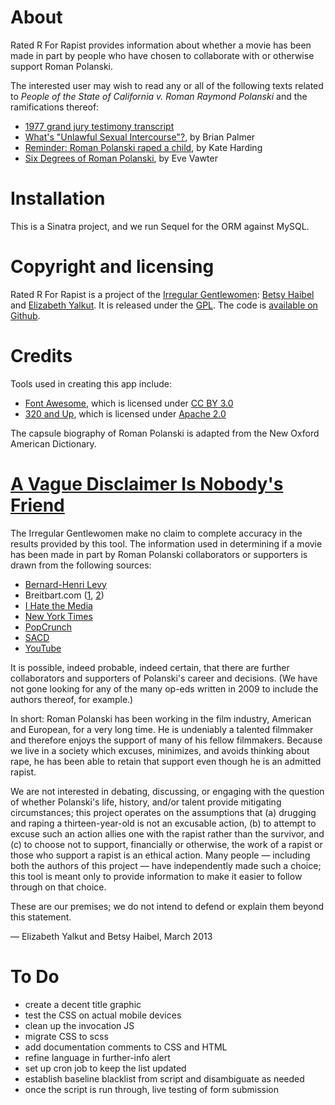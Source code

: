 About
=====
Rated R For Rapist provides information about whether a movie has been made in part by people who have chosen to collaborate with or otherwise support Roman Polanski.

The interested user may wish to read any or all of the following texts related to <em>People of the State of California v. Roman Raymond Polanski</em> and the ramifications thereof:
* [1977 grand jury testimony transcript](http://www.thesmokinggun.com/file/roman-polanski-grand-jury-transcript)
* [What's "Unlawful Sexual Intercourse"?](http://www.slate.com/articles/news_and_politics/explainer/2009/09/whats_unlawful_sexual_intercourse.single.html), by Brian Palmer
* [Reminder: Roman Polanski raped a child](http://www.salon.com/2009/09/28/polanski_arrest/), by Kate Harding
* [Six Degrees of Roman Polanski](http://mommyish.com/stuff/six-degrees-of-roman-polanski-361/), by Eve Vawter

Installation
============
This is a Sinatra project, and we run Sequel for the ORM against MySQL.

Copyright and licensing
=======================
Rated R For Rapist is a project of the [Irregular Gentlewomen](https://github.com/irregulargentlewomen): [Betsy Haibel](http://twitter.com/#!/betsythemuffin) and [Elizabeth Yalkut](http://www.elizabethyalkut.com). It is released under the [GPL](http://www.gnu.org/licenses/gpl-3.0.en.html). The code is [available on Github](https://github.com/irregulargentlewomen/polanski).

Credits
=======
Tools used in creating this app include:
* [Font Awesome](http://fortawesome.github.com/Font-Awesome/), which is licensed under [CC BY 3.0](
http://creativecommons.org/licenses/by/3.0/)
* [320 and Up](http://stuffandnonsense.co.uk/projects/320andup/), which is licensed under [Apache 2.0](http://www.apache.org/licenses/)

The capsule biography of Roman Polanski is adapted from the New Oxford American Dictionary.

[A Vague Disclaimer Is Nobody's Friend](http://tmblr.co/Z-dllxbNAKMv)
=====================================
The Irregular Gentlewomen make no claim to complete accuracy in the results provided by this tool. The information used in determining if a movie has been made in part by Roman Polanski collaborators or supporters is drawn from the following sources:
* [Bernard-Henri Levy](http://www.bernard-henri-levy.com/si-vous-souhaitez-signer-la-petition-pour-roman-polanski-2418.html)
* Breitbart.com ([1](http://www.breitbart.com/Big-Hollywood/2009/09/29/Naming-Names--The-Free-Roman-Polanski-Petition), [2](http://www.breitbart.com/Big-Hollywood/2009/09/28/Round-Up-of-Hollywoods-Polanski-Supporters))
* [I Hate the Media](http://www.ihatethemedia.com/roman-polanski-whoopi-goldberg)
* [New York Times](http://roomfordebate.blogs.nytimes.com/2009/09/29/the-polanski-uproar/#damon)
* [PopCrunch](http://www.popcrunch.com/celebrities-support-polanski/)
* [SACD](http://www.sacd.fr/Tous-les-signataires-de-la-petition-All-signing-parties.1341.0.html)
* [YouTube](http://www.youtube.com/watch?v=yyx4E51ZCns)

It is possible, indeed probable, indeed certain, that there are further collaborators and supporters of Polanski's career and decisions. (We have not gone looking for any of the many op-eds written in 2009 to include the authors thereof, for example.)

In short: Roman Polanski has been working in the film industry, American and European, for a very long time. He is undeniably a talented filmmaker and therefore enjoys the support of many of his fellow filmmakers. Because we live in a society which excuses, minimizes, and avoids thinking about rape, he has been able to retain that support even though he is an admitted rapist.

We are not interested in debating, discussing, or engaging with the question of whether Polanski's life, history, and/or talent provide mitigating circumstances; this project operates on the assumptions that (a) drugging and raping a thirteen-year-old is not an excusable action, (b) to attempt to excuse such an action allies one with the rapist rather than the survivor, and (c) to choose not to support, financially or otherwise, the work of a rapist or those who support a rapist is an ethical action. Many people &mdash; including both the authors of this project &mdash; have independently made such a choice; this tool is meant only to provide information to make it easier to follow through on that choice.

These are our premises; we do not intend to defend or explain them beyond this statement. 

&mdash; Elizabeth Yalkut and Betsy Haibel, March 2013

To Do
=====
* create a decent title graphic
* test the CSS on actual mobile devices
* clean up the invocation JS
* migrate CSS to scss
* add documentation comments to CSS and HTML
* refine language in further-info alert
* set up cron job to keep the list updated
* establish baseline blacklist from script and disambiguate as needed
* once the script is run through, live testing of form submission